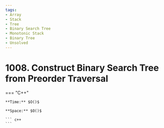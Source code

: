 ```yaml
---
tags:
- Array
- Stack
- Tree
- Binary Search Tree
- Monotonic Stack
- Binary Tree
- Unsolved
---
```



# 1008. Construct Binary Search Tree from Preorder Traversal

=== "C++"

    **Time:** $O()$

    **Space:** $O()$

    ``` c++
    ```